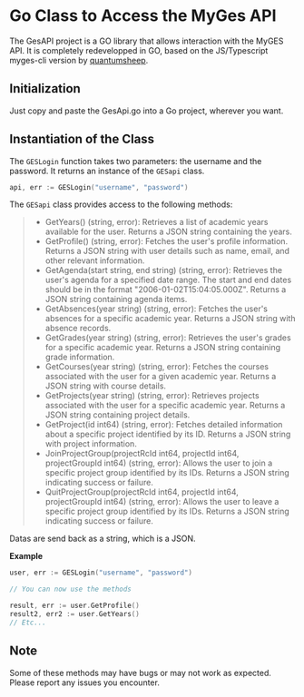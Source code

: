 # Go Class to Access the MyGes API

The GesAPI project is a GO library that allows interaction with the MyGES API. It is completely redevelopped in GO, based on the JS/Typescript myges-cli version by [quantumsheep](https://github.com/quantumsheep/myges-cli).

## Initialization
Just copy and paste the GesApi.go into a Go project, wherever you want.

## Instantiation of the Class

The `GESLogin` function takes two parameters: the username and the password. It returns an instance of the `GESapi` class.

```go
api, err := GESLogin("username", "password")

```

The `GESapi` class provides access to the following methods:
> - GetYears() (string, error): Retrieves a list of academic years available for the user. Returns a JSON string containing the years.
> - GetProfile() (string, error): Fetches the user's profile information. Returns a JSON string with user details such as name, email, and other relevant information.
> - GetAgenda(start string, end string) (string, error): Retrieves the user's agenda for a specified date range. The start and end dates should be in the format "2006-01-02T15:04:05.000Z". Returns a JSON string containing agenda items.
> - GetAbsences(year string) (string, error): Fetches the user's absences for a specific academic year. Returns a JSON string with absence records.
> - GetGrades(year string) (string, error): Retrieves the user's grades for a specific academic year. Returns a JSON string containing grade information.
> - GetCourses(year string) (string, error): Fetches the courses associated with the user for a given academic year. Returns a JSON string with course details.
> - GetProjects(year string) (string, error): Retrieves projects associated with the user for a specific academic year. Returns a JSON string containing project details.
> - GetProject(id int64) (string, error): Fetches detailed information about a specific project identified by its ID. Returns a JSON string with project information.
> - JoinProjectGroup(projectRcId int64, projectId int64, projectGroupId int64) (string, error): Allows the user to join a specific project group identified by its IDs. Returns a JSON string indicating success or failure.
> - QuitProjectGroup(projectRcId int64, projectId int64, projectGroupId int64) (string, error): Allows the user to leave a specific project group identified by its IDs. Returns a JSON string indicating success or failure.

Datas are send back as a string, which is a JSON.

__**Example**__

```go
user, err := GESLogin("username", "password")

// You can now use the methods

result, err := user.GetProfile()
result2, err2 := user.GetYears()
// Etc...

```


## Note
Some of these methods may have bugs or may not work as expected. Please report any issues you encounter.